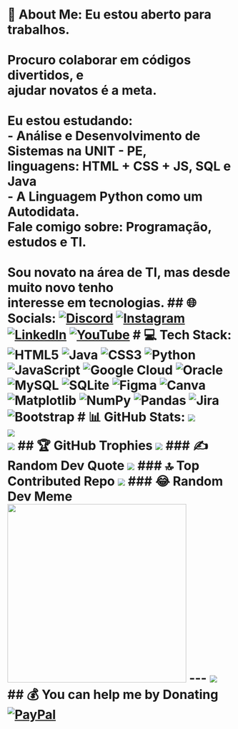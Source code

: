 ﻿# 💫 About Me: Eu estou aberto para trabalhos.<br><br>Procuro colaborar em códigos divertidos, e<br>ajudar novatos é a meta.<br><br>Eu estou estudando:<br> - Análise e Desenvolvimento de Sistemas na UNIT - PE,<br> linguagens: HTML + CSS + JS, SQL e Java<br> - A Linguagem Python como um Autodidata.<br>Fale comigo sobre: Programação, estudos e TI.<br><br>Sou novato na área de TI, mas desde muito novo tenho <br>interesse em tecnologias.   ## 🌐 Socials: [![Discord](https://img.shields.io/badge/Discord-%237289DA.svg?logo=discord&logoColor=white)](https://discord.gg/luxz_lima) [![Instagram](https://img.shields.io/badge/Instagram-%23E4405F.svg?logo=Instagram&logoColor=white)](https://instagram.com/le_luiz_) [![LinkedIn](https://img.shields.io/badge/LinkedIn-%230077B5.svg?logo=linkedin&logoColor=white)](https://linkedin.com/in/www.linkedin.com/in/lux-lima) [![YouTube](https://img.shields.io/badge/YouTube-%23FF0000.svg?logo=YouTube&logoColor=white)](https://youtube.com/@luizaugusto7127)   # 💻 Tech Stack: ![HTML5](https://img.shields.io/badge/html5-%23E34F26.svg?style=flat-square&logo=html5&logoColor=white) ![Java](https://img.shields.io/badge/java-%23ED8B00.svg?style=flat-square&logo=openjdk&logoColor=white) ![CSS3](https://img.shields.io/badge/css3-%231572B6.svg?style=flat-square&logo=css3&logoColor=white) ![Python](https://img.shields.io/badge/python-3670A0?style=flat-square&logo=python&logoColor=ffdd54) ![JavaScript](https://img.shields.io/badge/javascript-%23323330.svg?style=flat-square&logo=javascript&logoColor=%23F7DF1E) ![Google Cloud](https://img.shields.io/badge/GoogleCloud-%234285F4.svg?style=flat-square&logo=google-cloud&logoColor=white) ![Oracle](https://img.shields.io/badge/Oracle-F80000?style=flat-square&logo=oracle&logoColor=white) ![MySQL](https://img.shields.io/badge/mysql-%2300000f.svg?style=flat-square&logo=mysql&logoColor=white) ![SQLite](https://img.shields.io/badge/sqlite-%2307405e.svg?style=flat-square&logo=sqlite&logoColor=white) ![Figma](https://img.shields.io/badge/figma-%23F24E1E.svg?style=flat-square&logo=figma&logoColor=white) ![Canva](https://img.shields.io/badge/Canva-%2300C4CC.svg?style=flat-square&logo=Canva&logoColor=white) ![Matplotlib](https://img.shields.io/badge/Matplotlib-%23ffffff.svg?style=flat-square&logo=Matplotlib&logoColor=black) ![NumPy](https://img.shields.io/badge/numpy-%23013243.svg?style=flat-square&logo=numpy&logoColor=white) ![Pandas](https://img.shields.io/badge/pandas-%23150458.svg?style=flat-square&logo=pandas&logoColor=white) ![Jira](https://img.shields.io/badge/jira-%230A0FFF.svg?style=flat-square&logo=jira&logoColor=white) ![Bootstrap](https://img.shields.io/badge/bootstrap-%238511FA.svg?style=flat-square&logo=bootstrap&logoColor=white) # 📊 GitHub Stats: ![](https://github-readme-stats.vercel.app/api?username=Louiexz&theme=dark&hide_border=false&include_all_commits=true&count_private=true)<br/> ![](https://github-readme-streak-stats.herokuapp.com/?user=Louiexz&theme=dark&hide_border=false)<br/> ![](https://github-readme-stats.vercel.app/api/top-langs/?username=Louiexz&theme=dark&hide_border=false&include_all_commits=true&count_private=true&layout=compact)  ## 🏆 GitHub Trophies ![](https://github-profile-trophy.vercel.app/?username=Louiexz&theme=radical&no-frame=false&no-bg=true&margin-w=4)  ### ✍️ Random Dev Quote ![](https://quotes-github-readme.vercel.app/api?type=horizontal&theme=tokyonight)  ### 🔝 Top Contributed Repo ![](https://github-contributor-stats.vercel.app/api?username=Louiexz&limit=5&theme=dark&combine_all_yearly_contributions=true)  ### 😂 Random Dev Meme <img src='https://randommeme-five.vercel.app/' style="height: 400px;"/>  --- [![](https://visitcount.itsvg.in/api?id=Louiexz&icon=7&color=8)](https://visitcount.itsvg.in)    ## 💰 You can help me by Donating   [![PayPal](https://img.shields.io/badge/PayPal-00457C?style=for-the-badge&logo=paypal&logoColor=white)](https://paypal.me/Idk-Lu)      <!-- Proudly created with GPRM ( https://gprm.itsvg.in ) -->